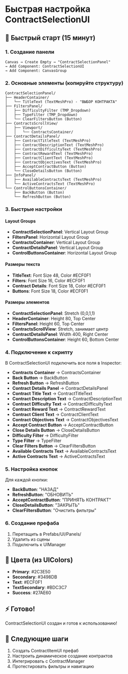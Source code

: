 # Быстрая настройка ContractSelectionUI

## 🚀 Быстрый старт (15 минут)

### 1. Создание панели
```
Canvas → Create Empty → "ContractSelectionPanel"
→ Add Component: ContractSelectionUI
→ Add Component: CanvasGroup
```

### 2. Основные элементы (копируйте структуру)
```
ContractSelectionPanel/
├── HeaderContainer/
│   └── TitleText (TextMeshPro) - "ВЫБОР КОНТРАКТА"
├── FiltersPanel/
│   ├── DifficultyFilter (TMP_Dropdown)
│   ├── TypeFilter (TMP_Dropdown)
│   └── ClearFiltersButton (Button)
├── ContractsScrollView/
│   ├── Viewport/
│   │   └── ContractsContainer/
├── ContractDetailsPanel/
│   ├── ContractTitleText (TextMeshPro)
│   ├── ContractDescriptionText (TextMeshPro)
│   ├── ContractDifficultyText (TextMeshPro)
│   ├── ContractRewardText (TextMeshPro)
│   ├── ContractClientText (TextMeshPro)
│   ├── ContractObjectivesText (TextMeshPro)
│   ├── AcceptContractButton (Button)
│   └── CloseDetailsButton (Button)
├── InfoPanel/
│   ├── AvailableContractsText (TextMeshPro)
│   └── ActiveContractsText (TextMeshPro)
└── ControlButtonsContainer/
    ├── BackButton (Button)
    └── RefreshButton (Button)
```

### 3. Быстрые настройки

#### Layout Groups
- **ContractSelectionPanel**: Vertical Layout Group
- **FiltersPanel**: Horizontal Layout Group
- **ContractsContainer**: Vertical Layout Group
- **ContractDetailsPanel**: Vertical Layout Group
- **ControlButtonsContainer**: Horizontal Layout Group

#### Размеры текста
- **TitleText**: Font Size 48, Color #ECF0F1
- **Filters**: Font Size 16, Color #ECF0F1
- **Contract Details**: Font Size 18, Color #ECF0F1
- **Buttons**: Font Size 18, Color #ECF0F1

#### Размеры элементов
- **ContractSelectionPanel**: Stretch (0,0,1,1)
- **HeaderContainer**: Height 80, Top Center
- **FiltersPanel**: Height 60, Top Center
- **ContractsScrollView**: Stretch, занимает центр
- **ContractDetailsPanel**: Width 400, Right Center
- **ControlButtonsContainer**: Height 60, Bottom Center

### 4. Подключение к скрипту
В ContractSelectionUI подключить все поля в Inspector:
- **Contracts Container** → ContractsContainer
- **Back Button** → BackButton
- **Refresh Button** → RefreshButton
- **Contract Details Panel** → ContractDetailsPanel
- **Contract Title Text** → ContractTitleText
- **Contract Description Text** → ContractDescriptionText
- **Contract Difficulty Text** → ContractDifficultyText
- **Contract Reward Text** → ContractRewardText
- **Contract Client Text** → ContractClientText
- **Contract Objectives Text** → ContractObjectivesText
- **Accept Contract Button** → AcceptContractButton
- **Close Details Button** → CloseDetailsButton
- **Difficulty Filter** → DifficultyFilter
- **Type Filter** → TypeFilter
- **Clear Filters Button** → ClearFiltersButton
- **Available Contracts Text** → AvailableContractsText
- **Active Contracts Text** → ActiveContractsText

### 5. Настройка кнопок
Для каждой кнопки:
- **BackButton**: "НАЗАД"
- **RefreshButton**: "ОБНОВИТЬ"
- **AcceptContractButton**: "ПРИНЯТЬ КОНТРАКТ"
- **CloseDetailsButton**: "ЗАКРЫТЬ"
- **ClearFiltersButton**: "Очистить фильтры"

### 6. Создание префаба
1. Перетащить в Prefabs/UI/Panels/
2. Удалить из сцены
3. Подключить к UIManager

## 🎨 Цвета (из UIColors)
- **Primary**: #2C3E50
- **Secondary**: #3498DB
- **Text**: #ECF0F1
- **TextSecondary**: #BDC3C7
- **Success**: #27AE60

## ⚡ Готово!
ContractSelectionUI создан и готов к использованию!

## 🔧 Следующие шаги
1. Создать ContractItemUI префаб
2. Настроить динамическое создание контрактов
3. Интегрировать с ContractManager
4. Протестировать фильтры и навигацию
